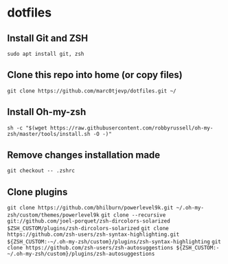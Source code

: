 # dotfiles

## Install Git and ZSH
`sudo apt install git, zsh`

## Clone this repo into home (or copy files)
`git clone https://github.com/marc0tjevp/dotfiles.git ~/`

## Install Oh-my-zsh
`sh -c "$(wget https://raw.githubusercontent.com/robbyrussell/oh-my-zsh/master/tools/install.sh -O -)"`

## Remove changes installation made
`git checkout -- .zshrc`

## Clone plugins
`git clone https://github.com/bhilburn/powerlevel9k.git ~/.oh-my-zsh/custom/themes/powerlevel9k`
`git clone --recursive git://github.com/joel-porquet/zsh-dircolors-solarized $ZSH_CUSTOM/plugins/zsh-dircolors-solarized`
`git clone https://github.com/zsh-users/zsh-syntax-highlighting.git ${ZSH_CUSTOM:-~/.oh-my-zsh/custom}/plugins/zsh-syntax-highlighting`
`git clone https://github.com/zsh-users/zsh-autosuggestions ${ZSH_CUSTOM:-~/.oh-my-zsh/custom}/plugins/zsh-autosuggestions`
